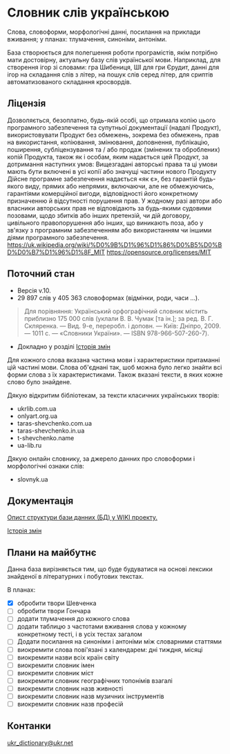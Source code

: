# Словник слів українською

Слова, словоформи, морфологічні данні, посилання на приклади вживання; у планах: тлумачення, синоніми, антоніми.

База створюється для полегшення роботи програмістів, якім потрібно мати достовірну, актуальну базу слів української мови. Наприклад, для створення ігор зі словами: гра Шибениця, ШІ для гри Єрудит, данні для ігор на складання слів з літер, на пошук слів серед літер, для сриптів автоматизованого складання кросвордів.

## Ліцензія
Дозволяється, безоплатно, будь-якій особі, що отримала копію цього програмного забезпечення та супутньої документації (надалі Продукт), використовувати Продукт без обмежень, зокрема без обмежень, прав на використання, копіювання, змінювання, доповнення, публікацію, поширення, субліцензування та / або продаж (змінених та оброблених) копій Продукта, також як і особам, яким надається цей Продукт, за дотримання наступних умов: Вищезгадані авторські права та ці умови мають бути включені в усі копії або значущі частини нового Продукту
Дійсне програмне забезпечення надається «як є», без гарантій будь-якого виду, прямих або непрямих, включаючи, але не обмежуючись, гарантіями комерційної вигоди, відповідності його конкретному призначенню й відсутності порушення прав. У жодному разі автори або власники авторських прав не відповідають за будь-якими судовими позовами, щодо збитків або інших претензій, чи дій договору, цивільного правопорушення або інших, що виникають поза, або у зв'язку з програмним забезпеченням або використанням чи іншими діями програмного забезпечення.
https://uk.wikipedia.org/wiki/%D0%9B%D1%96%D1%86%D0%B5%D0%BD%D0%B7%D1%96%D1%8F_MIT
https://opensource.org/licenses/MIT


## Поточний стан
- Версія v.10.
- 29 897 слів у 405 363 словоформах (відмінки, роди, часи ...). 
> Для порівняння: Український орфографічний словник містить приблизно 175 000 слів (уклали В. В. Чумак [та ін.]; за ред. В. Г. Скляренка. — Вид. 9-е, переробл. і доповн. — Київ: Дніпро, 2009. — 1011 с. — «Словники України». — ISBN 978-966-507-260-7).
- Докладно у розділі [Історія змін](https://github.com/slavkaa/ukraine_dictionary/wiki/%D0%86%D1%81%D1%82%D0%BE%D1%80%D1%96%D1%8F-%D0%B7%D0%BC%D1%96%D0%BD)

Для кожного слова вказана частина мови і характеристики притаманні цій частині мови. Слова об'єднані так, шоб можна було легко знайти всі форми слова з їх характеристиками. Також вказані тексти, в яких кожне слово було знайдене.

Дякую відкритим бібліотекам, за тексти класичних українських творів:
- ukrlib.com.ua
- onlyart.org.ua
- taras-shevchenko.com.ua
- taras-shevchenko.in.ua
- t-shevchenko.name
- ua-lib.ru

Дякую онлайн словнику, за джерело данних про словоформи і морфологічні ознаки слів:
- slovnyk.ua

## Документація

[Опист структури бази данних (БД) у WIKI проекту.](https://github.com/slavkaa/ukraine_dictionary/wiki/%D0%A1%D1%82%D1%80%D1%83%D0%BA%D1%82%D1%83%D1%80%D0%B0-%D0%B1%D0%B0%D0%B7%D0%B8-%D0%B4%D0%B0%D0%BD%D0%B8%D1%85)

[Історія змін](https://github.com/slavkaa/ukraine_dictionary/wiki/%D0%86%D1%81%D1%82%D0%BE%D1%80%D1%96%D1%8F-%D0%B7%D0%BC%D1%96%D0%BD)

## Плани на майбутнє

Данна база вирізняється тим, що буде будуватися на основі лексики знайденої в літературних і побутових текстах.

В планах:

- [x] обробити твори Шевченка
- [ ] обробити твори Гончара
- [ ] додати тлумачення до кожного слова
- [ ] додати таблицю з частотами вживання слова у кожному конкретному тесті, і в усіх тестах загалом
- [ ] Додати посилання на синоніми і антоніми між словарними статтями
- [ ] виокремити слова пові'язані з календарем: дні тиждня, місяці
- [ ] виокремити назви всіх країн світу
- [ ] виокремити словник імен
- [ ] виокремити словник міст
- [ ] виокремити словник географічних топонімів взагалі
- [ ] виокремити словник назв живності
- [ ] виокремити словник назв музичних інструментів
- [ ] виокремити словник назв професій

## Контанки

ukr_dictionary@ukr.net
